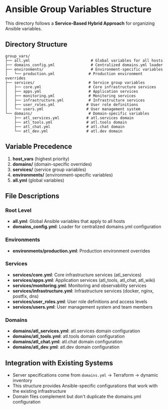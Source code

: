 # Ansible Group Variables Structure

This directory follows a **Service-Based Hybrid Approach** for organizing Ansible variables.

## Directory Structure

```
group_vars/
├── all.yml                           # Global variables for all hosts
├── domains_config.yml                # Centralized domains.yml loader
├── environments/                     # Environment-specific variables
│   └── production.yml               # Production environment overrides
├── services/                        # Service group variables
│   ├── core.yml                     # Core infrastructure services
│   ├── apps.yml                     # Application services
│   ├── monitoring.yml               # Monitoring services
│   ├── infrastructure.yml           # Infrastructure services
│   ├── user_roles.yml              # User role definitions
│   └── users.yml                   # User management system
└── domains/                         # Domain-specific variables
    ├── atl_services.yml            # atl.services domain
    ├── atl_tools.yml               # atl.tools domain
    ├── atl_chat.yml                # atl.chat domain
    └── atl_dev.yml                 # atl.dev domain
```

## Variable Precedence

1. **host_vars** (highest priority)
2. **domains/** (domain-specific overrides)
3. **services/** (service group variables)
4. **environments/** (environment-specific variables)
5. **all.yml** (global variables)

## File Descriptions

### Root Level

- **all.yml**: Global Ansible variables that apply to all hosts
- **domains_config.yml**: Loader for centralized domains.yml configuration

### Environments

- **environments/production.yml**: Production environment overrides

### Services

- **services/core.yml**: Core infrastructure services (atl_services)
- **services/apps.yml**: Application services (atl_tools, atl_chat, atl_wiki)
- **services/monitoring.yml**: Monitoring and observability services
- **services/infrastructure.yml**: Infrastructure services (docker, nginx, postfix, dns)
- **services/user_roles.yml**: User role definitions and access levels
- **services/users.yml**: User management system and team members

### Domains

- **domains/atl_services.yml**: atl.services domain configuration
- **domains/atl_tools.yml**: atl.tools domain configuration
- **domains/atl_chat.yml**: atl.chat domain configuration
- **domains/atl_dev.yml**: atl.dev domain configuration

## Integration with Existing Systems

- Server specifications come from `domains.yml` → Terraform → dynamic inventory
- This structure provides Ansible-specific configurations that work with the existing infrastructure
- Domain files complement but don't duplicate the domains.yml configuration
